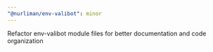 ```yaml
---
"@nurliman/env-valibot": minor
---
```


Refactor env-valibot module files for better documentation and code organization
